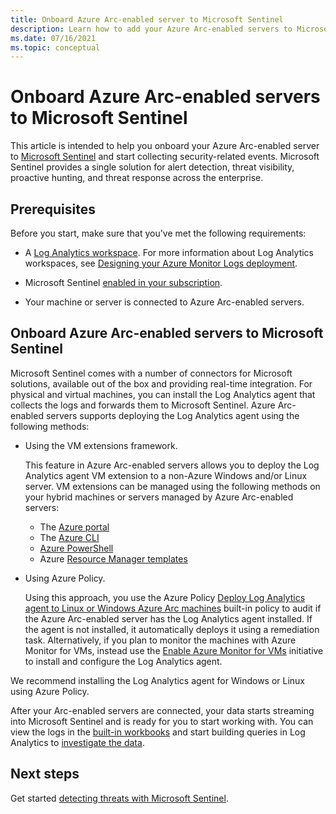 ```yaml
---
title: Onboard Azure Arc-enabled server to Microsoft Sentinel
description: Learn how to add your Azure Arc-enabled servers to Microsoft Sentinel and proactively monitor their security status.
ms.date: 07/16/2021
ms.topic: conceptual
---
```


# Onboard Azure Arc-enabled servers to Microsoft Sentinel

This article is intended to help you onboard your Azure Arc-enabled server to [Microsoft Sentinel](../../sentinel/overview.md) and start collecting security-related events. Microsoft Sentinel provides a single solution for alert detection, threat visibility, proactive hunting, and threat response across the enterprise.

## Prerequisites

Before you start, make sure that you've met the following requirements:

- A [Log Analytics workspace](../../azure-monitor/logs/data-platform-logs.md). For more information about Log Analytics workspaces, see [Designing your Azure Monitor Logs deployment](../../azure-monitor/logs/design-logs-deployment.md).

- Microsoft Sentinel [enabled in your subscription](../../sentinel/quickstart-onboard.md).

- Your machine or server is connected to Azure Arc-enabled servers.

## Onboard Azure Arc-enabled servers to Microsoft Sentinel

Microsoft Sentinel comes with a number of connectors for Microsoft solutions, available out of the box and providing real-time integration. For physical and virtual machines, you can install the Log Analytics agent that collects the logs and forwards them to Microsoft Sentinel. Azure Arc-enabled servers supports deploying the Log Analytics agent using the following methods:

- Using the VM extensions framework.

    This feature in Azure Arc-enabled servers allows you to deploy the Log Analytics agent VM extension to a non-Azure Windows and/or Linux server. VM extensions can be managed using the following methods on your hybrid machines or servers managed by Azure Arc-enabled servers:

    - The [Azure portal](manage-vm-extensions-portal.md)
    - The [Azure CLI](manage-vm-extensions-cli.md)
    - [Azure PowerShell](manage-vm-extensions-powershell.md)
    - Azure [Resource Manager templates](manage-vm-extensions-template.md)

- Using Azure Policy.

    Using this approach, you use the Azure Policy [Deploy Log Analytics agent to Linux or Windows Azure Arc machines](../../governance/policy/samples/built-in-policies.md#monitoring) built-in policy to audit if the Azure Arc-enabled server has the Log Analytics agent installed. If the agent is not installed, it automatically deploys it using a remediation task. Alternatively, if you plan to monitor the machines with Azure Monitor for VMs, instead use the [Enable Azure Monitor for VMs](../../governance/policy/samples/built-in-initiatives.md#monitoring) initiative to install and configure the Log Analytics agent.

We recommend installing the Log Analytics agent for Windows or Linux using Azure Policy.

After your Arc-enabled servers are connected, your data starts streaming into Microsoft Sentinel and is ready for you to start working with. You can view the logs in the [built-in workbooks](../../sentinel/get-visibility.md) and start building queries in Log Analytics to [investigate the data](../../sentinel/investigate-cases.md).

## Next steps

Get started [detecting threats with Microsoft Sentinel](../../sentinel/detect-threats-built-in.md).
